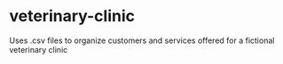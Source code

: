 # veterinary-clinic
Uses .csv files to organize customers and services offered for a fictional veterinary clinic
